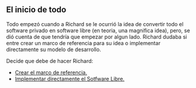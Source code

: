 ## El inicio de todo ##

Todo empezó cuando a Richard se le ocurrió la idea de convertir todo el software privado 
en software libre (en teoria, una magnifica idea), pero, se dió cuenta de que tendría que 
empezar por algun lado. Richard dudaba si entre crear un marco de referencia para su idea
o implementar directamente su modelo de desarrollo.

Decide que debe de hacer Richard:
  * [Crear el marco de referencia.](https://github.com/perezrecjorge/Richard-Stallman-y-la-historia-jam-s-contada./blob/master/1.1.md)
  * [Implementar directamente el Sotfware Libre.](https://github.com/perezrecjorge/Richard-Stallman-y-la-historia-jam-s-contada./blob/master/1.2.md)
